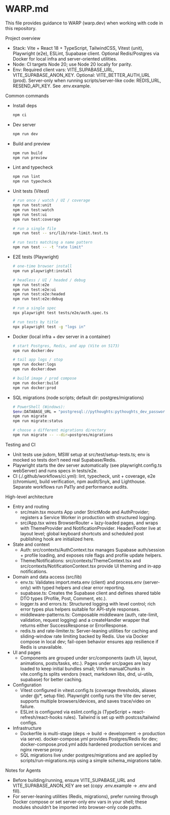 # WARP.md

This file provides guidance to WARP (warp.dev) when working with code in this repository.

Project overview
- Stack: Vite + React 18 + TypeScript, TailwindCSS, Vitest (unit), Playwright (e2e), ESLint, Supabase client. Optional Redis/Postgres via Docker for local infra and server-oriented utilities.
- Node: CI targets Node 20; use Node 20 locally for parity.
- Env: Required client vars: VITE_SUPABASE_URL, VITE_SUPABASE_ANON_KEY. Optional: VITE_BETTER_AUTH_URL (prod). Server-only when running scripts/server-like code: REDIS_URL, RESEND_API_KEY. See .env.example.

Common commands
- Install deps
  ```bash path=null start=null
  npm ci
  ```
- Dev server
  ```bash path=null start=null
  npm run dev
  ```
- Build and preview
  ```bash path=null start=null
  npm run build
  npm run preview
  ```
- Lint and typecheck
  ```bash path=null start=null
  npm run lint
  npm run typecheck
  ```
- Unit tests (Vitest)
  ```bash path=null start=null
  # run once / watch / UI / coverage
  npm run test:unit
  npm run test:watch
  npm run test:ui
  npm run test:coverage

  # run a single file
  npm run test -- src/lib/rate-limit.test.ts

  # run tests matching a name pattern
  npm run test -- -t "rate limit"
  ```
- E2E tests (Playwright)
  ```bash path=null start=null
  # one-time browser install
  npm run playwright:install

  # headless / UI / headed / debug
  npm run test:e2e
  npm run test:e2e:ui
  npm run test:e2e:headed
  npm run test:e2e:debug

  # run a single spec
  npx playwright test tests/e2e/auth.spec.ts

  # run tests by title
  npx playwright test -g "logs in"
  ```
- Docker (local infra + dev server in a container)
  ```bash path=null start=null
  # start Postgres, Redis, and app (Vite on 5173)
  npm run docker:dev

  # tail app logs / stop
  npm run docker:logs
  npm run docker:down

  # build image / prod compose
  npm run docker:build
  npm run docker:prod
  ```
- SQL migrations (node scripts; default dir: postgres/migrations)
  ```bash path=null start=null
  # PowerShell (Windows):
  $env:DATABASE_URL = "postgresql://pythoughts:pythoughts_dev_password@localhost:5432/pythoughts_dev"
  npm run migrate
  npm run migrate:status

  # choose a different migrations directory
  npm run migrate -- --dir=postgres/migrations
  ```

Testing and CI
- Unit tests use jsdom, MSW setup at src/test/setup-tests.ts; env is mocked so tests don’t need real Supabase/Redis.
- Playwright starts the dev server automatically (see playwright.config.ts webServer) and runs specs in tests/e2e.
- CI (./.github/workflows/ci.yml): lint, typecheck, unit + coverage, e2e (chromium), build verification, npm audit/Snyk, and Lighthouse. Separate workflows run Pa11y and performance audits.

High-level architecture
- Entry and routing
  - src/main.tsx mounts App under StrictMode and AuthProvider; registers a Service Worker in production with structured logging.
  - src/App.tsx wires BrowserRouter + lazy-loaded pages, and wraps with ThemeProvider and NotificationProvider. Header/Footer live at layout level; global keyboard shortcuts and scheduled post publishing hook are initialized here.
- State and context
  - Auth: src/contexts/AuthContext.tsx manages Supabase auth/session + profile loading, and exposes role flags and profile update helpers.
  - Theme/Notifications: src/contexts/ThemeContext.tsx and src/contexts/NotificationContext.tsx provide UI theming and in-app notifications.
- Domain and data access (src/lib)
  - env.ts: Validates import.meta.env (client) and process.env (server-only) with typed helpers and clear error reporting.
  - supabase.ts: Creates the Supabase client and defines shared table DTO types (Profile, Post, Comment, etc.).
  - logger.ts and errors.ts: Structured logging with level control; rich error types plus helpers suitable for API-style responses.
  - middleware-patterns.ts: Composable middleware (auth, rate-limit, validation, request logging) and a createHandler wrapper that returns either SuccessResponse or ErrorResponse.
  - redis.ts and rate-limiter.ts: Server-leaning utilities for caching and sliding-window rate limiting backed by Redis. Use via Docker compose in local dev; fail-open behavior ensures app resilience if Redis is unavailable.
- UI and pages
  - Components are grouped under src/components (auth UI, layout, animations, posts/tasks, etc.). Pages under src/pages are lazy loaded to keep initial bundles small; Vite’s manualChunks in vite.config.ts splits vendors (react, markdown libs, dnd, ui-utils, supabase) for better caching.
- Configuration
  - Vitest configured in vitest.config.ts (coverage thresholds, aliases under @/*, setup file). Playwright config runs the Vite dev server, supports multiple browsers/devices, and saves trace/video on failure.
  - ESLint is configured via eslint.config.js (TypeScript + react-refresh/react-hooks rules). Tailwind is set up with postcss/tailwind configs.
- Infrastructure
  - Dockerfile is multi-stage (deps → build → development → production via serve). docker-compose.yml provides Postgres/Redis for dev; docker-compose.prod.yml adds hardened production services and nginx reverse proxy.
  - SQL migrations live under postgres/migrations and are applied by scripts/run-migrations.mjs using a simple schema_migrations table.

Notes for Agents
- Before building/running, ensure VITE_SUPABASE_URL and VITE_SUPABASE_ANON_KEY are set (copy .env.example → .env and fill).
- For server-leaning utilities (Redis, migrations), prefer running through Docker compose or set server-only env vars in your shell; these modules shouldn’t be imported into browser-only code paths.
